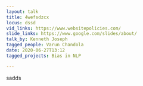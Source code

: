 ```yaml
---
layout: talk
title: 4wefsdzcx
locus: dssd
vid_links: https://www.websitepolicies.com/
slide_links: https://www.google.com/slides/about/
talk_by: Kenneth Joseph
tagged_people: Varun Chandola
date: 2020-06-27T13:12
tagged_projects: Bias in NLP

---
```


<p>sadds</p>
